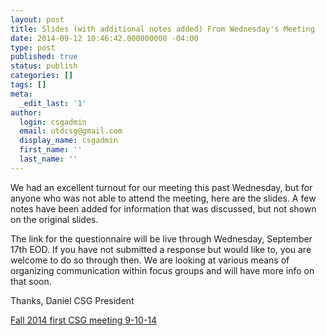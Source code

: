 ```yaml
---
layout: post
title: Slides (with additional notes added) From Wednesday's Meeting
date: 2014-09-12 10:46:42.000000000 -04:00
type: post
published: true
status: publish
categories: []
tags: []
meta:
  _edit_last: '1'
author:
  login: csgadmin
  email: utdcsg@gmail.com
  display_name: csgadmin
  first_name: ''
  last_name: ''
---
```


We had an excellent turnout for our meeting this past Wednesday, but for anyone who was not able to attend the meeting, here are the slides. A few notes have been added for information that was discussed, but not shown on the original slides.

The link for the questionnaire will be live through Wednesday, September 17th EOD. If you have not submitted a response but would like to, you are welcome to do so through then. We are looking at various means of organizing communication within focus groups and will have more info on that soon.

Thanks,
Daniel
CSG President

[Fall 2014 first CSG meeting 9-10-14](https://csg.utdallas.edu/wp-content/uploads/2014/09/Fall-2014-first-CSG-meeting-9-10-14.pdf)
